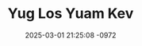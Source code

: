---
layout: movie-video-data
date: 2025-03-01 21:25:08 -0972
categories: movie

# Site Attributes
title: "Yug Los Yuam Kev"
permalink: "/movie/Yug_Los_Yuam_Kev"

# Movie Attributes
synopsis: "Nyob rau lub nroog Oroville, Lim Fooj yog ib tug ntxhais suav uas tuaj khawb nyiaj thiab kub nyob rau thaum lub sij hawm 1850, tabsis hmoov tsis muaj nws tau raug neeg phem ntes thiab coj mus tua rau tom qhov chaw suav khawv kub (wild life area). Tom qab 150 xyoo los nws tseem tsis tau mus thawj thiab, nws thiaj li tau ua ib tug pojntxoog nyob rau tom hav fab ntug dej Feather River thiab wild life area. Yeeb lawv tsev neeg nyob hauv zos, niam yeeb yuav tau ib tug mlom los rau yeej coj, tabsis nws tau muab ua poob lawm, hnub tom qab, yeeb nkawv 2 txiv tub mus nuv ntses, nkawv thiaj li mus nphav raug Lim Fooj, nws thiaj li lawv nkawv qab los hem nkawv rau txhia qhov chaw. Lim Fooj ua rau yeeb tau siv nyiaj los ua neeb ua yaig yeeb tsev neeg thiaj li txom nyem, poob haujlwm, thiab tshuav nujnqis ntau heev. Xibhwb kos thiaj li yog tus los pab nkawv cheem tau Lim Fooj, tabsis xib hwb kos hos yog ib tug xibhwb phem, nws kuj yog neeg phem zoo nkaus li cov thaum ub uas tau muab Lim Fooj ntes thiab. Tomqab xibhwb kos pab tau yeeb lawv tsev neeg ntawm lim fooj, nws thian li mus muab yeeb nkawv 2 txiv tub ntes. thiab yuav coj mus muag ib yam li yav thaum ub neeg phem tau ua rau lim fooj thiab. thaum ntawv lim fooj mam li rov qab tig mus pab yeeb nkawv kom dim ntawm xibhwb kos tes. tabsis limfooj ua li cas tsis tau rau xibhwb kos nws thiaj li mus thov vas los pab. xibhwb kos 2 tug tub txib raug lim fooj tua, tabsis lim fooj ho raug xibhwb kos tua lawm thiab. vas mam li nqa yeeb tus mlom tuaj pab yeeb nkawv tau rau thaum kawg. "
producer: "KLG Productions"
director: "Keem Lis, Nas Lis, Neej Kawm Thoj"
writer: "Neej Kawm Thoj, Ntaj Lis"
video_link: "https://youtu.be/uqDIjjOC-uU?si=nKwjc9Rjf-5V5Hgk"
genre: "Horror"
year: "2008"
release_type: "DVD"
storage: "Center for Hmong Studies"
thumbnail: "/assets/images/movie_thumbnails/Yug Los Yuam Kev.jpeg"
publishing_company: "KLG Productions"

# Sequels + Parts
base_movie: ""
total_parts: 
sequel: ""

# Movie Cast
cast:
- name: "Yesxus Thoj"
- name: "Genvevieve Vwj"
- name: "Looj Phaj Thoj"
- name: "Xub Lis"
- name: "Susan Lis"
- name: "Lis Thoj"
- name: "Nkaub Thoj"
- name: "Huaj Tswb"
- name: "Jack Rosebush"
---